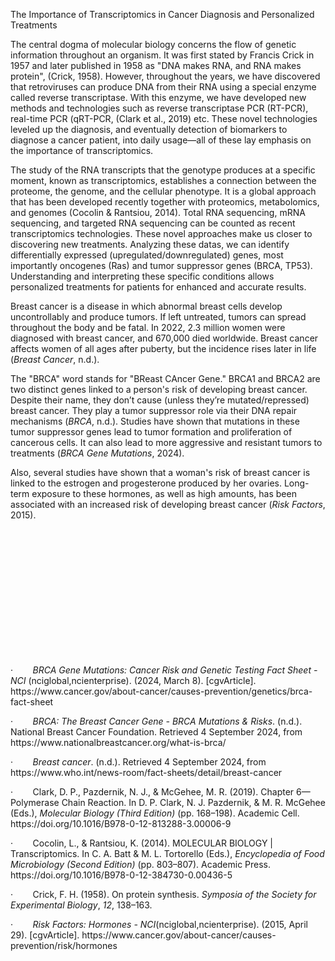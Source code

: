 The Importance of Transcriptomics in Cancer Diagnosis and Personalized Treatments

The central dogma of molecular biology concerns the flow of genetic information throughout an organism. It was first stated by Francis Crick in 1957 and later published in 1958 as "DNA makes RNA, and RNA makes protein", (Crick, 1958). However, throughout the years, we have discovered that retroviruses can produce DNA from their RNA using a special enzyme called reverse transcriptase. With this enzyme, we have developed new methods and technologies such as reverse transcriptase PCR (RT-PCR), real-time PCR (qRT-PCR, (Clark et al., 2019) etc. These novel technologies leveled up the diagnosis, and eventually detection of biomarkers to diagnose a cancer patient, into daily usage—all of these lay emphasis on the importance of transcriptomics.

The study of the RNA transcripts that the genotype produces at a specific moment, known as transcriptomics, establishes a connection between the proteome, the genome, and the cellular phenotype. It is a global approach that has been developed recently together with proteomics, metabolomics, and genomes (Cocolin & Rantsiou, 2014). Total RNA sequencing, mRNA sequencing, and targeted RNA sequencing can be counted as recent transcriptomics technologies. These novel approaches make us closer to discovering new treatments. Analyzing these datas, we can identify differentially expressed (upregulated/downregulated) genes, most importantly oncogenes (Ras) and tumor suppressor genes (BRCA, TP53). Understanding and interpreting these specific conditions allows personalized treatments for patients for enhanced and accurate results.

Breast cancer is a disease in which abnormal breast cells develop uncontrollably and produce tumors. If left untreated, tumors can spread throughout the body and be fatal. In 2022, 2.3 million women were diagnosed with breast cancer, and 670,000 died worldwide. Breast cancer affects women of all ages after puberty, but the incidence rises later in life (_Breast Cancer_, n.d.).

The "BRCA" word stands for "BReast CAncer Gene." BRCA1 and BRCA2 are two distinct genes linked to a person's risk of developing breast cancer. Despite their name, they don’t cause (unless they’re mutated/repressed) breast cancer. They play a tumor suppressor role via their DNA repair mechanisms (_BRCA_, n.d.). Studies have shown that mutations in these tumor suppressor genes lead to tumor formation and proliferation of cancerous cells. It can also lead to more aggressive and resistant tumors to treatments (_BRCA Gene Mutations_, 2024).  

Also, several studies have shown that a woman's risk of breast cancer is linked to the estrogen and progesterone produced by her ovaries. Long-term exposure to these hormones, as well as high amounts, has been associated with an increased risk of developing breast cancer (_Risk Factors_, 2015).

 

 

 

 

 

 

 

·        _BRCA Gene Mutations: Cancer Risk and Genetic Testing Fact Sheet - NCI_ (nciglobal,ncienterprise). (2024, March 8). \[cgvArticle]. https\://www\.cancer.gov/about-cancer/causes-prevention/genetics/brca-fact-sheet

·        _BRCA: The Breast Cancer Gene - BRCA Mutations & Risks_. (n.d.). National Breast Cancer Foundation. Retrieved 4 September 2024, from https\://www\.nationalbreastcancer.org/what-is-brca/

·        _Breast cancer_. (n.d.). Retrieved 4 September 2024, from https\://www\.who.int/news-room/fact-sheets/detail/breast-cancer

·        Clark, D. P., Pazdernik, N. J., & McGehee, M. R. (2019). Chapter 6—Polymerase Chain Reaction. In D. P. Clark, N. J. Pazdernik, & M. R. McGehee (Eds.), _Molecular Biology (Third Edition)_ (pp. 168–198). Academic Cell. https\://doi.org/10.1016/B978-0-12-813288-3.00006-9

·        Cocolin, L., & Rantsiou, K. (2014). MOLECULAR BIOLOGY | Transcriptomics. In C. A. Batt & M. L. Tortorello (Eds.), _Encyclopedia of Food Microbiology (Second Edition)_ (pp. 803–807). Academic Press. https\://doi.org/10.1016/B978-0-12-384730-0.00436-5

·        Crick, F. H. (1958). On protein synthesis. _Symposia of the Society for Experimental Biology_, _12_, 138–163.

·        _Risk Factors: Hormones - NCI_(nciglobal,ncienterprise). (2015, April 29). \[cgvArticle]. https\://www\.cancer.gov/about-cancer/causes-prevention/risk/hormones


 
